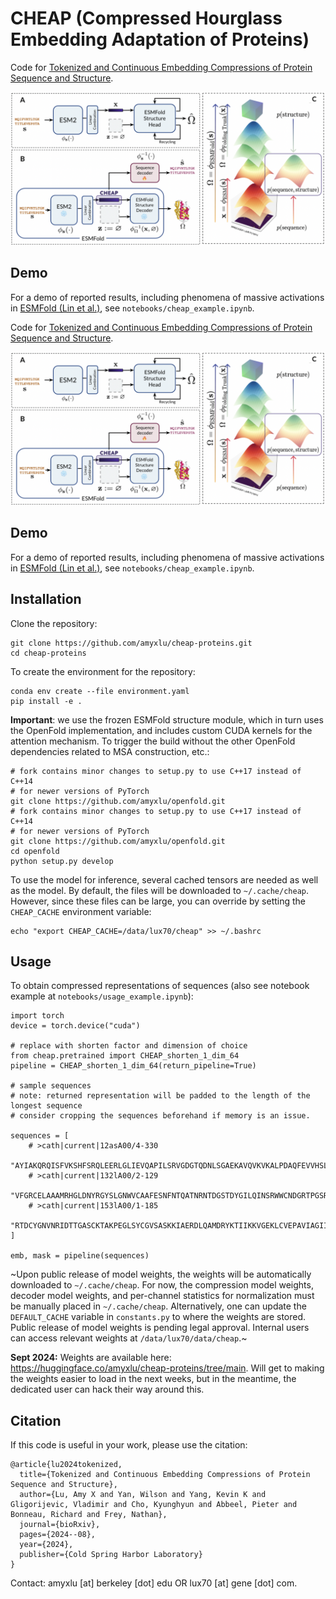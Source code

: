 # CHEAP (Compressed Hourglass Embedding Adaptation of Proteins)

Code for [Tokenized and Continuous Embedding Compressions of Protein Sequence and Structure](https://www.biorxiv.org/content/10.1101/2024.08.06.606920v1).

![Overview of the CHEAP model.](cheap.png)


## Demo
For a demo of reported results, including phenomena of massive activations in [ESMFold (Lin et al.)](https://www.science.org/doi/10.1126/science.ade2574), see `notebooks/cheap_example.ipynb`.

Code for [Tokenized and Continuous Embedding Compressions of Protein Sequence and Structure](https://www.biorxiv.org/content/10.1101/2024.08.06.606920v1).

![Overview of the CHEAP model.](cheap.png)


## Demo
For a demo of reported results, including phenomena of massive activations in [ESMFold (Lin et al.)](https://www.science.org/doi/10.1126/science.ade2574), see `notebooks/cheap_example.ipynb`.

## Installation

Clone the repository:

```
git clone https://github.com/amyxlu/cheap-proteins.git
cd cheap-proteins
```

To create the environment for the repository:
```
conda env create --file environment.yaml
pip install -e .
```

**Important**: we use the frozen ESMFold structure module, which in turn uses the OpenFold implementation, and includes custom CUDA kernels for the attention mechanism. To trigger the build without the other OpenFold dependencies related to MSA construction, etc.:

```
# fork contains minor changes to setup.py to use C++17 instead of C++14
# for newer versions of PyTorch
git clone https://github.com/amyxlu/openfold.git
# fork contains minor changes to setup.py to use C++17 instead of C++14
# for newer versions of PyTorch
git clone https://github.com/amyxlu/openfold.git
cd openfold
python setup.py develop
```

To use the model for inference, several cached tensors are needed as well as the model. By default, the files will be downloaded to `~/.cache/cheap`. However, since these files can be large, you can override by setting the `CHEAP_CACHE` environment variable:

```
echo "export CHEAP_CACHE=/data/lux70/cheap" >> ~/.bashrc
```

## Usage

To obtain compressed representations of sequences (also see notebook example at `notebooks/usage_example.ipynb`):

```
import torch
device = torch.device("cuda")

# replace with shorten factor and dimension of choice
from cheap.pretrained import CHEAP_shorten_1_dim_64
pipeline = CHEAP_shorten_1_dim_64(return_pipeline=True)

# sample sequences
# note: returned representation will be padded to the length of the longest sequence
# consider cropping the sequences beforehand if memory is an issue.

sequences = [
    # >cath|current|12asA00/4-330
    "AYIAKQRQISFVKSHFSRQLEERLGLIEVQAPILSRVGDGTQDNLSGAEKAVQVKVKALPDAQFEVVHSLAKWKRQTLGQHDFSAGEGLYTHMKALRPDEDRLSPLHSVYVDQWDWERVMGDGERQFSTLKSTVEAIWAGIKATEAAVSEEFGLAPFLPDQIHFVHSQELLSRYPDLDAKGRERAIAKDLGAVFLVGIGGKLSDGHRHDVRAPDYDDWSTPSELGHAGLNGDILVWNPVLEDAFELSSMGIRVDADTLKHQLALTGDEDRLELEWHQALLRGEMPQTIGGGIGQSRLTMLLLQLPHIGQVQAGVWPAAV",
    # >cath|current|132lA00/2-129
    "VFGRCELAAAMRHGLDNYRGYSLGNWVCAAFESNFNTQATNRNTDGSTDYGILQINSRWWCNDGRTPGSRNLCNIPCSALLSSDITASVNCAKIVSDGNGMNAWVAWRNRCGTDVQAWIRGCRL",
    # >cath|current|153lA00/1-185
    "RTDCYGNVNRIDTTGASCKTAKPEGLSYCGVSASKKIAERDLQAMDRYKTIIKKVGEKLCVEPAVIAGIISRESHAGKVLKNGWGDRGNGFGLMQVDKRSHKPQGTWNGEVHITQGTTILINFIKTIQKKFPSWTKDQQLKGGISAYNAGAGNVRSYARMDIGTTHDDYANDVVARAQYYKQHGY",
]

emb, mask = pipeline(sequences)
```



~Upon public release of model weights, the weights will be automatically downloaded to `~/.cache/cheap`.
For now, the compression model weights, decoder model weights, and per-channel statistics for normalization must be manually placed in `~/.cache/cheap`.
Alternatively, one can update the `DEFAULT_CACHE` variable in `constants.py` to where the weights are stored.
Public release of model weights is pending legal approval.
Internal users can access relevant weights at `/data/lux70/data/cheap`.~

**Sept 2024:** Weights are available here: https://huggingface.co/amyxlu/cheap-proteins/tree/main. Will get to making the weights easier to load in the next weeks, but in the meantime, the dedicated user can hack their way around this.

## Citation

If this code is useful in your work, please use the citation:

```
@article{lu2024tokenized,
  title={Tokenized and Continuous Embedding Compressions of Protein Sequence and Structure},
  author={Lu, Amy X and Yan, Wilson and Yang, Kevin K and Gligorijevic, Vladimir and Cho, Kyunghyun and Abbeel, Pieter and Bonneau, Richard and Frey, Nathan},
  journal={bioRxiv},
  pages={2024--08},
  year={2024},
  publisher={Cold Spring Harbor Laboratory}
}
```

Contact: amyxlu [at] berkeley [dot] edu OR lux70 [at] gene [dot] com.
